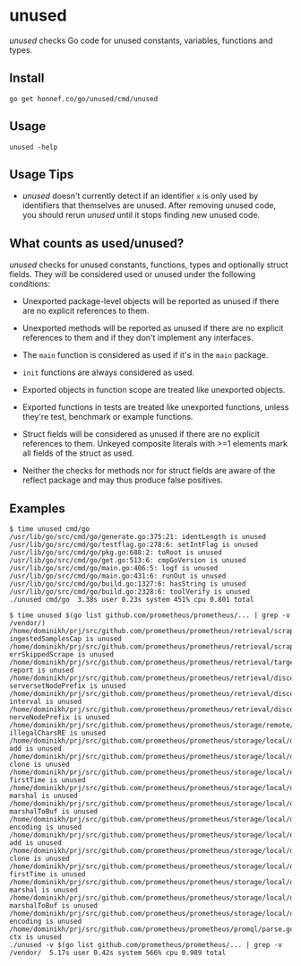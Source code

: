 # unused

_unused_ checks Go code for unused constants, variables, functions and
types.

## Install

	go get honnef.co/go/unused/cmd/unused

## Usage

	unused -help

## Usage Tips

- _unused_ doesn't currently detect if an identifier `x` is only used
  by identifiers that themselves are unused. After removing unused
  code, you should rerun _unused_ until it stops finding new unused
  code.

## What counts as used/unused?

_unused_ checks for unused constants, functions, types and optionally
struct fields. They will be considered used or unused under the
following conditions:

- Unexported package-level objects will be reported as unused if there
  are no explicit references to them.

- Unexported methods will be reported as unused if there are no
  explicit references to them and if they don't implement any
  interfaces.

- The `main` function is considered as used if it's in the `main`
  package.

- `init` functions are always considered as used.

- Exported objects in function scope are treated like unexported
  objects.

- Exported functions in tests are treated like unexported functions,
  unless they're test, benchmark or example functions.

- Struct fields will be considered as unused if there are no explicit
  references to them. Unkeyed composite literals with >=1 elements
  mark all fields of the struct as used.

- Neither the checks for methods nor for struct fields are aware of
  the reflect package and may thus produce false positives.

## Examples

```
$ time unused cmd/go
/usr/lib/go/src/cmd/go/generate.go:375:21: identLength is unused
/usr/lib/go/src/cmd/go/testflag.go:278:6: setIntFlag is unused
/usr/lib/go/src/cmd/go/pkg.go:688:2: toRoot is unused
/usr/lib/go/src/cmd/go/get.go:513:6: cmpGoVersion is unused
/usr/lib/go/src/cmd/go/main.go:406:5: logf is unused
/usr/lib/go/src/cmd/go/main.go:431:6: runOut is unused
/usr/lib/go/src/cmd/go/build.go:1327:6: hasString is unused
/usr/lib/go/src/cmd/go/build.go:2328:6: toolVerify is unused
./unused cmd/go  3.38s user 0.23s system 451% cpu 0.801 total
```

```
$ time unused $(go list github.com/prometheus/prometheus/... | grep -v /vendor/)
/home/dominikh/prj/src/github.com/prometheus/prometheus/retrieval/scrape.go:41:2: ingestedSamplesCap is unused
/home/dominikh/prj/src/github.com/prometheus/prometheus/retrieval/scrape.go:49:2: errSkippedScrape is unused
/home/dominikh/prj/src/github.com/prometheus/prometheus/retrieval/target.go:186:18: report is unused
/home/dominikh/prj/src/github.com/prometheus/prometheus/retrieval/discovery/serverset.go:33:2: serversetNodePrefix is unused
/home/dominikh/prj/src/github.com/prometheus/prometheus/retrieval/discovery/dns.go:39:2: interval is unused
/home/dominikh/prj/src/github.com/prometheus/prometheus/retrieval/discovery/nerve.go:31:2: nerveNodePrefix is unused
/home/dominikh/prj/src/github.com/prometheus/prometheus/storage/remote/opentsdb/client.go:40:2: illegalCharsRE is unused
/home/dominikh/prj/src/github.com/prometheus/prometheus/storage/local/doubledelta.go:86:34: add is unused
/home/dominikh/prj/src/github.com/prometheus/prometheus/storage/local/doubledelta.go:197:34: clone is unused
/home/dominikh/prj/src/github.com/prometheus/prometheus/storage/local/doubledelta.go:204:34: firstTime is unused
/home/dominikh/prj/src/github.com/prometheus/prometheus/storage/local/doubledelta.go:224:34: marshal is unused
/home/dominikh/prj/src/github.com/prometheus/prometheus/storage/local/doubledelta.go:241:34: marshalToBuf is unused
/home/dominikh/prj/src/github.com/prometheus/prometheus/storage/local/doubledelta.go:281:34: encoding is unused
/home/dominikh/prj/src/github.com/prometheus/prometheus/storage/local/delta.go:79:28: add is unused
/home/dominikh/prj/src/github.com/prometheus/prometheus/storage/local/delta.go:191:28: clone is unused
/home/dominikh/prj/src/github.com/prometheus/prometheus/storage/local/delta.go:198:28: firstTime is unused
/home/dominikh/prj/src/github.com/prometheus/prometheus/storage/local/delta.go:216:28: marshal is unused
/home/dominikh/prj/src/github.com/prometheus/prometheus/storage/local/delta.go:233:28: marshalToBuf is unused
/home/dominikh/prj/src/github.com/prometheus/prometheus/storage/local/delta.go:273:28: encoding is unused
/home/dominikh/prj/src/github.com/prometheus/prometheus/promql/parse.go:968:8: ctx is unused
./unused -v $(go list github.com/prometheus/prometheus/... | grep -v /vendor/  5.17s user 0.42s system 566% cpu 0.989 total
```
